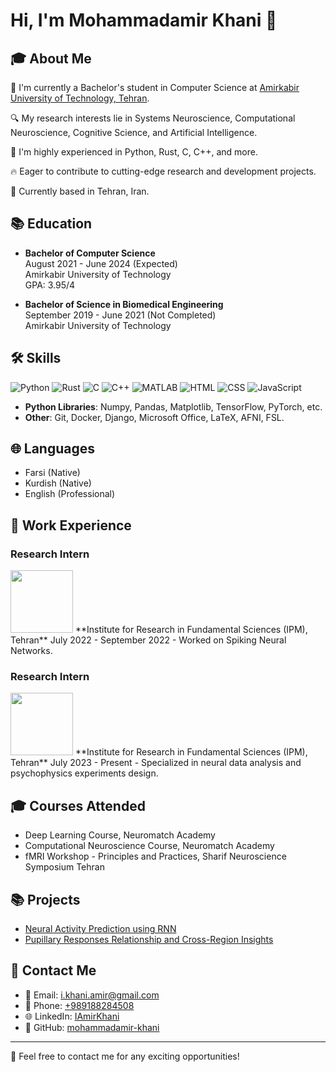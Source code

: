 # Hi, I'm Mohammadamir Khani 👋

## 🎓 About Me

🏫 I'm currently a Bachelor's student in Computer Science at [Amirkabir University of Technology, Tehran](https://aut.ac.ir/en).

🔍 My research interests lie in Systems Neuroscience, Computational Neuroscience, Cognitive Science, and Artificial Intelligence.

🎯 I'm highly experienced in Python, Rust, C, C++, and more.

🔥 Eager to contribute to cutting-edge research and development projects.

📍 Currently based in Tehran, Iran.

## 📚 Education

- **Bachelor of Computer Science**  
  August 2021 - June 2024 (Expected)  
  Amirkabir University of Technology  
  GPA: 3.95/4

- **Bachelor of Science in Biomedical Engineering**  
  September 2019 - June 2021 (Not Completed)  
  Amirkabir University of Technology

## 🛠 Skills

![Python](https://img.shields.io/badge/-Python-black?style=flat-square&logo=Python)
![Rust](https://img.shields.io/badge/-Rust-black?style=flat-square&logo=Rust)
![C](https://img.shields.io/badge/-C-black?style=flat-square&logo=C)
![C++](https://img.shields.io/badge/-C++-black?style=flat-square&logo=c%2B%2B)
![MATLAB](https://img.shields.io/badge/-MATLAB-black?style=flat-square&logo=MathWorks)
![HTML](https://img.shields.io/badge/-HTML-black?style=flat-square&logo=HTML5)
![CSS](https://img.shields.io/badge/-CSS-black?style=flat-square&logo=CSS3)
![JavaScript](https://img.shields.io/badge/-JavaScript-black?style=flat-square&logo=JavaScript)

- **Python Libraries**: Numpy, Pandas, Matplotlib, TensorFlow, PyTorch, etc.
- **Other**: Git, Docker, Django, Microsoft Office, LaTeX, AFNI, FSL.

## 🌐 Languages

- Farsi (Native)
- Kurdish (Native)
- English (Professional)

## 💼 Work Experience

### Research Intern  
<img src="https://www.ipm.ac.ir/img/logo250.png" width="100">
**Institute for Research in Fundamental Sciences (IPM), Tehran**  
July 2022 - September 2022  
- Worked on Spiking Neural Networks.

### Research Intern
<img src="https://www.ipm.ac.ir/img/logo250.png" width="100">    
**Institute for Research in Fundamental Sciences (IPM), Tehran**  
July 2023 - Present  
- Specialized in neural data analysis and psychophysics experiments design.

## 🎓 Courses Attended

- Deep Learning Course, Neuromatch Academy
- Computational Neuroscience Course, Neuromatch Academy
- fMRI Workshop - Principles and Practices, Sharif Neuroscience Symposium Tehran

## 📚 Projects

- [Neural Activity Prediction using RNN](https://github.com/IAmirKhani/Neural-response-prediction-using-RNN)  
- [Pupillary Responses Relationship and Cross-Region Insights](https://github.com/IAmirKhani/Pupillary-Responses-Relationship)

## 📧 Contact Me

- 📧 Email: [i.khani.amir@gmail.com](mailto:i.khani.amir@gmail.com)
- 📱 Phone: [+989188284508](tel:+989188284508)
- 🌐 LinkedIn: [IAmirKhani](https://www.linkedin.com/in/IAmirKhani/)
- 💼 GitHub: [mohammadamir-khani](https://github.com/mohammadamir-khani)

---

🔗 Feel free to contact me for any exciting opportunities!

